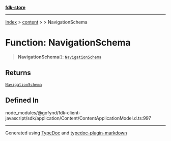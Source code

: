 [**fdk-store**](../../../README.md)
***

[Index](../../../API.md) > [content](../../README.md) > [<internal>](../README.md) > NavigationSchema

# Function: NavigationSchema

> **NavigationSchema**(): [`NavigationSchema`](../type-aliases/type-alias.NavigationSchema.md)

## Returns

[`NavigationSchema`](../type-aliases/type-alias.NavigationSchema.md)

## Defined In

node\_modules/@gofynd/fdk-client-javascript/sdk/application/Content/ContentApplicationModel.d.ts:997

***
Generated using [TypeDoc](https://typedoc.org/) and [typedoc-plugin-markdown](https://www.npmjs.com/package/typedoc-plugin-markdown)
